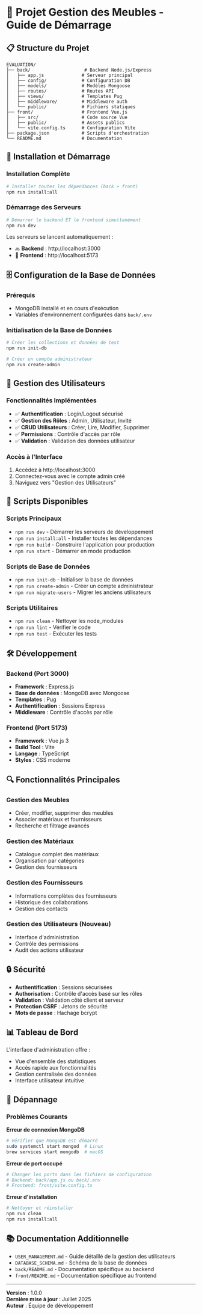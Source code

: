 # 🎯 Projet Gestion des Meubles - Guide de Démarrage

## 📋 Structure du Projet

```
EVALUATION/
├── back/                    # Backend Node.js/Express
│   ├── app.js              # Serveur principal
│   ├── config/             # Configuration DB
│   ├── models/             # Modèles Mongoose
│   ├── routes/             # Routes API
│   ├── views/              # Templates Pug
│   ├── middleware/         # Middleware auth
│   └── public/             # Fichiers statiques
├── front/                  # Frontend Vue.js
│   ├── src/                # Code source Vue
│   ├── public/             # Assets publics
│   └── vite.config.ts      # Configuration Vite
├── package.json            # Scripts d'orchestration
└── README.md               # Documentation
```

## 🚀 Installation et Démarrage

### Installation Complète
```bash
# Installer toutes les dépendances (back + front)
npm run install:all
```

### Démarrage des Serveurs
```bash
# Démarrer le backend ET le frontend simultanément
npm run dev
```

Les serveurs se lancent automatiquement :
- 🔙 **Backend** : http://localhost:3000
- 🎨 **Frontend** : http://localhost:5173

## 🗄️ Configuration de la Base de Données

### Prérequis
- MongoDB installé et en cours d'exécution
- Variables d'environnement configurées dans `back/.env`

### Initialisation de la Base de Données
```bash
# Créer les collections et données de test
npm run init-db

# Créer un compte administrateur
npm run create-admin
```

## 🔐 Gestion des Utilisateurs

### Fonctionnalités Implémentées
- ✅ **Authentification** : Login/Logout sécurisé
- ✅ **Gestion des Rôles** : Admin, Utilisateur, Invité
- ✅ **CRUD Utilisateurs** : Créer, Lire, Modifier, Supprimer
- ✅ **Permissions** : Contrôle d'accès par rôle
- ✅ **Validation** : Validation des données utilisateur

### Accès à l'Interface
1. Accédez à http://localhost:3000
2. Connectez-vous avec le compte admin créé
3. Naviguez vers "Gestion des Utilisateurs"

## 📝 Scripts Disponibles

### Scripts Principaux
- `npm run dev` - Démarrer les serveurs de développement
- `npm run install:all` - Installer toutes les dépendances
- `npm run build` - Construire l'application pour production
- `npm run start` - Démarrer en mode production

### Scripts de Base de Données
- `npm run init-db` - Initialiser la base de données
- `npm run create-admin` - Créer un compte administrateur
- `npm run migrate-users` - Migrer les anciens utilisateurs

### Scripts Utilitaires
- `npm run clean` - Nettoyer les node_modules
- `npm run lint` - Vérifier le code
- `npm run test` - Exécuter les tests

## 🛠️ Développement

### Backend (Port 3000)
- **Framework** : Express.js
- **Base de données** : MongoDB avec Mongoose
- **Templates** : Pug
- **Authentification** : Sessions Express
- **Middleware** : Contrôle d'accès par rôle

### Frontend (Port 5173)
- **Framework** : Vue.js 3
- **Build Tool** : Vite
- **Langage** : TypeScript
- **Styles** : CSS moderne

## 🔍 Fonctionnalités Principales

### Gestion des Meubles
- Créer, modifier, supprimer des meubles
- Associer matériaux et fournisseurs
- Recherche et filtrage avancés

### Gestion des Matériaux
- Catalogue complet des matériaux
- Organisation par catégories
- Gestion des fournisseurs

### Gestion des Fournisseurs
- Informations complètes des fournisseurs
- Historique des collaborations
- Gestion des contacts

### Gestion des Utilisateurs (Nouveau)
- Interface d'administration
- Contrôle des permissions
- Audit des actions utilisateur

## 🔒 Sécurité

- **Authentification** : Sessions sécurisées
- **Authorisation** : Contrôle d'accès basé sur les rôles
- **Validation** : Validation côté client et serveur
- **Protection CSRF** : Jetons de sécurité
- **Mots de passe** : Hachage bcrypt

## 📊 Tableau de Bord

L'interface d'administration offre :
- Vue d'ensemble des statistiques
- Accès rapide aux fonctionnalités
- Gestion centralisée des données
- Interface utilisateur intuitive

## 🔧 Dépannage

### Problèmes Courants

**Erreur de connexion MongoDB**
```bash
# Vérifier que MongoDB est démarré
sudo systemctl start mongod  # Linux
brew services start mongodb  # macOS
```

**Erreur de port occupé**
```bash
# Changer les ports dans les fichiers de configuration
# Backend: back/app.js ou back/.env
# Frontend: front/vite.config.ts
```

**Erreur d'installation**
```bash
# Nettoyer et réinstaller
npm run clean
npm run install:all
```

## 📚 Documentation Additionnelle

- `USER_MANAGEMENT.md` - Guide détaillé de la gestion des utilisateurs
- `DATABASE_SCHEMA.md` - Schéma de la base de données
- `back/README.md` - Documentation spécifique au backend
- `front/README.md` - Documentation spécifique au frontend

---

**Version** : 1.0.0  
**Dernière mise à jour** : Juillet 2025  
**Auteur** : Équipe de développement
